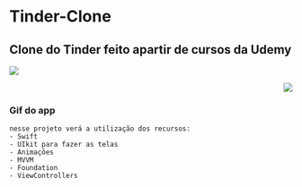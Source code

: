# Tinder-Clone
## Clone do Tinder feito apartir de cursos da Udemy

<p align="left">
    <img windth="250"  src="Tinder/Assets.xcassets/ezgif.com-gif-maker.gif">
<p align="right">
    <img windth="250"  src="(https://user-images.githubusercontent.com/74945355/148248195-9436c2b3-7dd8-4dc8-b6de-6344a0418b2e.png)">

### Gif do app 
    nesse projeto verá a utilização dos recursos:
    - Swift
    - UIkit para fazer as telas 
    - Animações 
    - MVVM 
    - Foundation
    - ViewControllers
